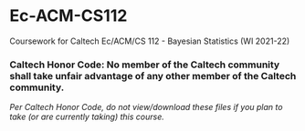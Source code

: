 # Ec-ACM-CS112
Coursework for Caltech Ec/ACM/CS 112 - Bayesian Statistics (WI 2021-22)

### Caltech Honor Code: No member of the Caltech community shall take unfair advantage of any other member of the Caltech community.

_Per Caltech Honor Code, do not view/download these files if you plan to take (or are currently taking) this course._
